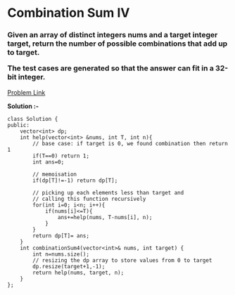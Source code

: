 # Combination Sum IV

<h3>
Given an array of distinct integers nums and a target integer target, return the number of possible combinations that add up to target.

The test cases are generated so that the answer can fit in a 32-bit integer.
</h3>

[Problem Link](https://leetcode.com/problems/combination-sum-iv/description/)

**Solution :-**

```
class Solution {
public:
    vector<int> dp;
    int help(vector<int> &nums, int T, int n){
		// base case: if target is 0, we found combination then return 1
        if(T==0) return 1;
        int ans=0; 
		
		// memoisation
        if(dp[T]!=-1) return dp[T];
		
		// picking up each elements less than target and 
		// calling this function recursively
        for(int i=0; i<n; i++){
            if(nums[i]<=T){
                ans+=help(nums, T-nums[i], n);
            }
        }
        return dp[T]= ans;
    }
    int combinationSum4(vector<int>& nums, int target) {
        int n=nums.size();
		// resizing the dp array to store values from 0 to target
        dp.resize(target+1,-1);
        return help(nums, target, n);
    }
};
```
